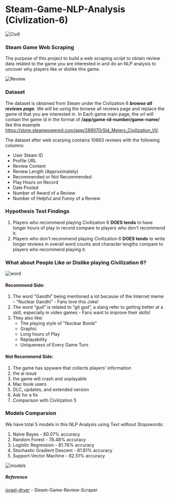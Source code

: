 # Steam-Game-NLP-Analysis (Civlization-6)
![Civ6](https://raw.githubusercontent.com/HailinDu/Steam-Game-NLP-Analysis-Civlization-6/main/Images/Civ6.PNG)
### Steam Game Web Scraping
The purpose of this project to build a web scraping script to obtain review data related to the game you are interested in and do an NLP analysis to uncover why players like or dislike this game.


![Review](https://raw.githubusercontent.com/HailinDu/Steam-Game-NLP-Analysis-Civlization-6/main/Images/Reviews.PNG)
### Dataset
The dataset is obtained from Steam under the Civlization 6 ***browse all reviews page***. We will be using the browse all reviews page and replace the game id that you are interested in. In Each game main page, the url will contain the game id in the format of **/app/game-id-number/game-name/** like this example https://store.steampowered.com/app/289070/Sid_Meiers_Civilization_VI/.

The dataset after web scarping contains 10663 reviews with the following columns:
* User Steam ID
* Profile URL
* Review Content
* Review Length (Approximately)
* Recommended or Not Recommended
* Play Hours on Record
* Date Posted
* Number of Award of a Review
* Number of Helpful and Funny of a Review

### Hypothesis Test Findings
1. Players who recommend playing Civilization 6 **DOES tends** to have longer hours of play in record compare to players who don't recommend it.
2. Players who don't recommend playing Civilization 6 **DOES tends** to write longer reviews in overall word counts and character lengths compare to players who recommend playing it.

### What about People Like or Dislike playing Civilization 6?
![word](https://raw.githubusercontent.com/HailinDu/Steam-Game-NLP-Analysis-Civlization-6/main/Images/Words_Importance.PNG)
#### Recommend Side:
1. The word “Gandhi” being mentioned a lot because of the Internet meme – “Nuclear Gandhi” - Fans love this Joke!
2. The word “gud” is related to “git gud”, a slang refer to getting better at a skill, especially in video games - Fans want to improve their skills!
3. They also like:
     * The playing style of "Nuclear Bomb"
     * Graphic
     * Long hours of Play
     * Replayability 
     * Uniqueness of Every Game Turn
#### Not Recommend Side:
1. The game has spyware that collects players' information
2. the ai issue
3. the game will crash and unplayable
4. Mac book users 
5. DLC, updates, and extended version
6. Ask for a fix
7. Comparison with Civilization 5

### Models Comparsion 
We have total 5 models in this NLP Analysis using Text without Stopswords:
1. Naive Bayes - 80.07% accuracy 
2. Random Forest - 78.48% accuracy 
3. Logistic Regression - 81.76% accuracy 
4. Stochastic Gradient Descent - 81.81% accuracy 
5. Support-Vector Machine - 82.51% accuracy 

![models](https://raw.githubusercontent.com/HailinDu/Steam-Game-NLP-Analysis-Civlization-6/main/Images/Models.png)

##### Reference
[israel-dryer](https://github.com/israel-dryer/Steam-Game-Review-Scraper) - Steam-Game-Review-Scraper
